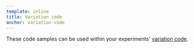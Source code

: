 ```yaml
---
template: inline
title: Variation code
anchor: variation-code
---
```

These code samples can be used within your experiments' [variation code](https://help.optimizely.com/hc/en-us/articles/200039835-The-Code-Editor-Edit-Code-and-Variation-Code#edit_code).
